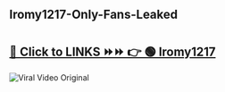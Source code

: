 
 ## Iromy1217-Only-Fans-Leaked

# <h2><a href="https://clipsfans.com/Iromy1217&ref=git">🔗 Click to LINKS ⏩⏩ 👉 🟢 Iromy1217 </a></h2>

<a href="https://clipsfans.com/Iromy1217&ref=git" rel="nofollow" data-target="animated-image.originalLink"><img src="https://i.ibb.co.com/xMMVF88/686577567.gif" alt="Viral Video Original" style="max-width: 100%; display: inline-block;" data-target="animated-image.originalImage"></a>
